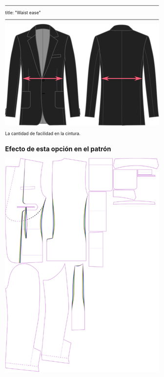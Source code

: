 - - -
title: "Waist ease"
- - -

![Holgura de cintura](waistease.svg)

La cantidad de facilidad en la cintura.

## Efecto de esta opción en el patrón

![Esta imagen muestra el efecto de esta opción superponiendo varias variantes que tienen un valor diferente para esta opción](jaeger_waistease_sample.svg "Efecto de esta opción en el patrón")
